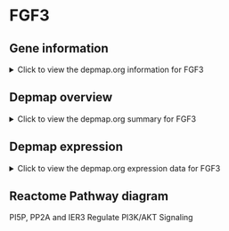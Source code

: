 <h1>FGF3</h1>

<h2>Gene information</h2>
<details>
  <summary>Click to view the depmap.org information for FGF3</summary>
  <iframe src="https://depmap.org/portal/gene/FGF3?tab=about" style="border:none;width:100%;height:800px"></iframe>
</details>

<h2>Depmap overview</h2>
<details>
  <summary>Click to view the depmap.org summary for FGF3</summary>
  <iframe src="https://depmap.org/portal/gene/FGF3?tab=overview" style="border:none;width:100%;height:800px"></iframe>
</details>

<h2>Depmap expression</h2>
<details>
  <summary>Click to view the depmap.org expression data for FGF3</summary>
  <iframe src="https://depmap.org/portal/gene/FGF3?tab=characterization" style="border:none;width:100%;height:800px"></iframe>
</details>



<h2>Reactome Pathway diagram</h2>
PI5P, PP2A and IER3 Regulate PI3K/AKT Signaling
<div id="diagramHolder"></div>

<script>
    //Creating the Reactome Diagram widget
    //Take into account a proxy needs to be set up in your server side pointing to www.reactome.org
    function onReactomeDiagramReady(){  //This function is automatically called when the widget code is ready to be used
        var diagram = Reactome.Diagram.create({
            "placeHolder" : "diagramHolder",
            "width" : 900,
            "height" : 500
        });

        //Initialising it to the "Hemostasis" pathway
        diagram.loadDiagram("R-HSA-6811558");

        //Adding different listeners

        diagram.onDiagramLoaded(function (loaded) {
            console.info("Loaded ", loaded);
            diagram.flagItems("BAD");
	    diagram.flagItems("Q92934");
            if (loaded == "R-HSA-6811558") diagram.selectItem("R-HSA-6811558");
        });

     }
</script>



